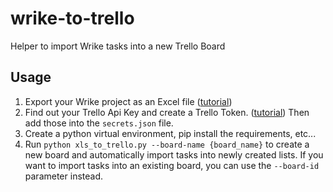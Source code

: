 # wrike-to-trello

Helper to import Wrike tasks into a new Trello Board

## Usage

1. Export your Wrike project as an Excel file ([tutorial](https://help.wrike.com/hc/en-us/articles/360037345013-Export-Data-to-Excel))
2. Find out your Trello Api Key and create a Trello Token. ([tutorial](https://developer.atlassian.com/cloud/trello/guides/rest-api/api-introduction/)) Then add those into the `secrets.json` file. 
3. Create a python virtual environment, pip install the requirements, etc...
4. Run `python xls_to_trello.py --board-name {board_name}` to create a new board and automatically import tasks into newly created lists. If you want to import tasks into an existing board, you can use the `--board-id` parameter instead.